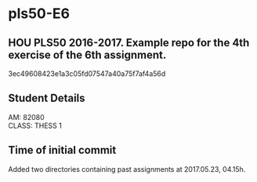 # pls50-E6
## HOU PLS50 2016-2017. Example repo for the 4th exercise of the 6th assignment.  
3ec49608423e1a3c05fd07547a40a75f7af4a56d

## Student Details  
AM: 82080  
CLASS: THESS 1  

## Time of initial commit
Added two directories containing past assignments at 2017.05.23, 04.15h.  


